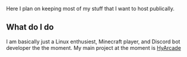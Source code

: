 Here I plan on keeping most of my stuff that I want to host publically.

## What do I do
I am basically just a Linux enthusiest, Minecraft player, and Discord bot developer the the moment. My main project at the moment is [HyArcade](https://hyarcade.xyz)
